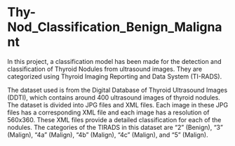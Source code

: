 
# Thy-Nod_Classification_Benign_Malignant

In this project, a classification model has been made for the detection and classification of Thyroid Nodules from ultrasound images. They are categorized using Thyroid Imaging Reporting and Data System (TI-RADS).

The dataset used is from the Digital Database of Thyroid Ultrasound Images (DDTI), which contains around 400 ultrasound images of thyroid nodules. The dataset is divided into JPG files and XML files. Each image in these JPG files has a corresponding XML file and each image has a resolution of 560x360. These XML files provide a detailed classification for each of the nodules. The categories of the TIRADS in this dataset are “2” (Benign), “3” (Malign), “4a” (Malign), “4b” (Malign), “4c” (Malign), and “5” (Malign). 
